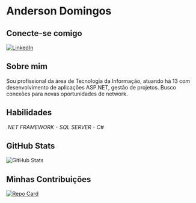 # **Anderson Domingos**

## **Conecte-se comigo**
[![LinkedIn](https://img.shields.io/badge/LinkedIn-000?style=for-the-badge&logo=linkedin&logoColor=0E76A8)](https://www.linkedin.com/in/anderson-domingos/)

## **Sobre mim**
Sou profissional da área de Tecnologia da Informação, atuando há 13 com desenvolvimento de aplicações ASP.NET, gestão de projetos. Busco conexões para novas oportunidades de network.

## **Habilidades**
*.NET FRAMEWORK - SQL SERVER - C#*

## **GitHub Stats**
![GitHub Stats](https://github-readme-stats.vercel.app/api?username=andersondomingos&theme=transparent&bg_color=000&border_color=30A3DC&show_icons=true&icon_color=30A3DC&title_color=E94D5F&text_color=FFF)

## **Minhas Contribuições**
[![Repo Card](https://github-readme-stats.vercel.app/api/pin/?username=JoseLeiteAli&repo=dio-lab-open-source&bg_color=000&border_color=30A3DC&show_icons=true&icon_color=30A3DC&title_color=E94D5F&text_color=FFF)](https://github.com/andersondom)